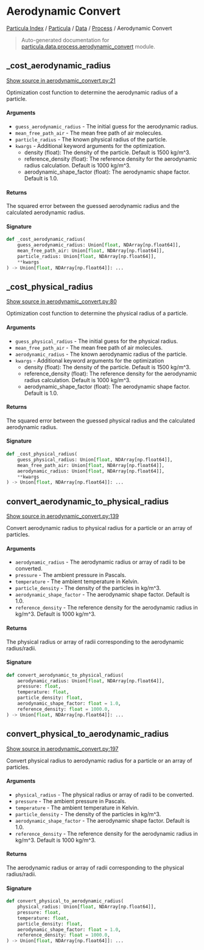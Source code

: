 # Aerodynamic Convert

[Particula Index](../../../README.md#particula-index) / [Particula](../../index.md#particula) / [Data](../index.md#data) / [Process](./index.md#process) / Aerodynamic Convert

> Auto-generated documentation for [particula.data.process.aerodynamic_convert](https://github.com/Gorkowski/particula/blob/main/particula/data/process/aerodynamic_convert.py) module.

## _cost_aerodynamic_radius

[Show source in aerodynamic_convert.py:21](https://github.com/Gorkowski/particula/blob/main/particula/data/process/aerodynamic_convert.py#L21)

Optimization cost function to determine the aerodynamic radius of a
particle.

#### Arguments

- `guess_aerodynamic_radius` - The initial guess for the aerodynamic radius.
- `mean_free_path_air` - The mean free path of air molecules.
- `particle_radius` - The known physical radius of the particle.
- `kwargs` - Additional keyword arguments for the optimization.
    - density (float): The density of the particle. Default is
        1500 kg/m^3.
    - reference_density (float): The reference density for the
        aerodynamic radius calculation. Default is 1000 kg/m^3.
    - aerodynamic_shape_factor (float): The aerodynamic shape factor.
        Default is 1.0.

#### Returns

The squared error between the guessed aerodynamic radius and
    the calculated aerodynamic radius.

#### Signature

```python
def _cost_aerodynamic_radius(
    guess_aerodynamic_radius: Union[float, NDArray[np.float64]],
    mean_free_path_air: Union[float, NDArray[np.float64]],
    particle_radius: Union[float, NDArray[np.float64]],
    **kwargs
) -> Union[float, NDArray[np.float64]]: ...
```



## _cost_physical_radius

[Show source in aerodynamic_convert.py:80](https://github.com/Gorkowski/particula/blob/main/particula/data/process/aerodynamic_convert.py#L80)

Optimization cost function to determine the physical radius of a particle.

#### Arguments

- `guess_physical_radius` - The initial guess for the physical radius.
- `mean_free_path_air` - The mean free path of air molecules.
- `aerodynamic_radius` - The known aerodynamic radius of the particle.
- `kwargs` - Additional keyword arguments for the optimization
    - density (float): The density of the particle. Default is
        1500 kg/m^3.
    - reference_density (float): The reference density for the
        aerodynamic radius calculation. Default is 1000 kg/m^3.
    - aerodynamic_shape_factor (float): The aerodynamic shape factor.
        Default is 1.0.

#### Returns

The squared error between the guessed physical radius and the
calculated aerodynamic radius.

#### Signature

```python
def _cost_physical_radius(
    guess_physical_radius: Union[float, NDArray[np.float64]],
    mean_free_path_air: Union[float, NDArray[np.float64]],
    aerodynamic_radius: Union[float, NDArray[np.float64]],
    **kwargs
) -> Union[float, NDArray[np.float64]]: ...
```



## convert_aerodynamic_to_physical_radius

[Show source in aerodynamic_convert.py:139](https://github.com/Gorkowski/particula/blob/main/particula/data/process/aerodynamic_convert.py#L139)

Convert aerodynamic radius to physical radius for a particle or an array
of particles.

#### Arguments

- `aerodynamic_radius` - The aerodynamic radius or array of radii to be
    converted.
- `pressure` - The ambient pressure in Pascals.
- `temperature` - The ambient temperature in Kelvin.
- `particle_density` - The density of the particles in kg/m^3.
- `aerodynamic_shape_factor` - The aerodynamic shape factor. Default is 1.0.
- `reference_density` - The reference density for the aerodynamic radius
    in kg/m^3. Default is 1000 kg/m^3.

#### Returns

The physical radius or array of radii corresponding to the aerodynamic
radius/radii.

#### Signature

```python
def convert_aerodynamic_to_physical_radius(
    aerodynamic_radius: Union[float, NDArray[np.float64]],
    pressure: float,
    temperature: float,
    particle_density: float,
    aerodynamic_shape_factor: float = 1.0,
    reference_density: float = 1000.0,
) -> Union[float, NDArray[np.float64]]: ...
```



## convert_physical_to_aerodynamic_radius

[Show source in aerodynamic_convert.py:197](https://github.com/Gorkowski/particula/blob/main/particula/data/process/aerodynamic_convert.py#L197)

Convert physical radius to aerodynamic radius for a particle or an array
of particles.

#### Arguments

- `physical_radius` - The physical radius or array of radii to be converted.
- `pressure` - The ambient pressure in Pascals.
- `temperature` - The ambient temperature in Kelvin.
- `particle_density` - The density of the particles in kg/m^3.
- `aerodynamic_shape_factor` - The aerodynamic shape factor. Default is 1.0.
- `reference_density` - The reference density for the aerodynamic radius
    in kg/m^3. Default is 1000 kg/m^3.

#### Returns

The aerodynamic radius or array of radii corresponding to the physical
radius/radii.

#### Signature

```python
def convert_physical_to_aerodynamic_radius(
    physical_radius: Union[float, NDArray[np.float64]],
    pressure: float,
    temperature: float,
    particle_density: float,
    aerodynamic_shape_factor: float = 1.0,
    reference_density: float = 1000.0,
) -> Union[float, NDArray[np.float64]]: ...
```

